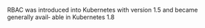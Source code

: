

RBAC was introduced into Kubernetes with version 1.5 and became generally avail‐
able in Kubernetes 1.8